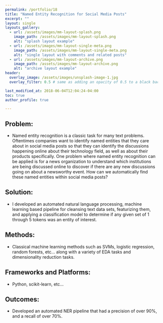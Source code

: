 ```yaml
---
permalink: /portfolio/18
title: "Named Entity Recognition for Social Media Posts"
excerpt: ""
layout: single
layouts_gallery:
  - url: /assets/images/mm-layout-splash.png
    image_path: /assets/images/mm-layout-splash.png
    alt: "splash layout example"
  - url: /assets/images/mm-layout-single-meta.png
    image_path: /assets/images/mm-layout-single-meta.png
    alt: "single layout with comments and related posts"
  - url: /assets/images/mm-layout-archive.png
    image_path: /assets/images/mm-layout-archive.png
    alt: "archive layout example"
header:
  overlay_image: /assets/images/unsplash-image-1.jpg
  overlay_filter: 0.5 # same as adding an opacity of 0.5 to a black background

last_modified_at: 2018-06-04T12:04:24-04:00
toc: true
author_profile: true

---
```


## Problem: 
* Named entity recognition is a classic task for many text problems. Oftentimes companies want to identify named entities that they care about in social media posts so that they can identify the discussions happening online about their technology field, as well as about their products specifically. One problem where named entity recognition can be applied is for a news organization to understand which institutions are being discussed online to discover if there are any new discussions going on about a newsworthy event. How can we automatically find these named entities within social media posts?  

## Solution: 
* I developed an automated natural language processing, machine learning based pipeline for cleansing text data sets, featurizing them, and applying a classification model to determine if any given set of 1 through 5 tokens was an entity of interest. 

## Methods:
* Classical machine learning methods such as SVMs, logistic regression, random forests, etc… along with a variety of EDA tasks and dimensionality reduction tasks.

## Frameworks and Platforms:
* Python, scikit-learn, etc…

## Outcomes:
* Developed an automated NER pipeline that had a precision of over 90%, and a recall of over 70%.






























